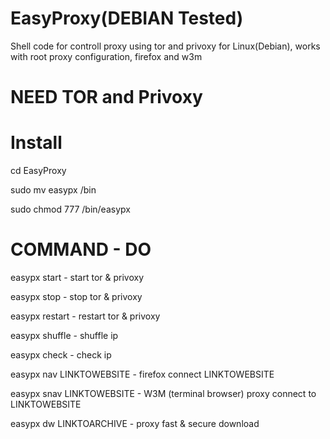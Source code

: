 # EasyProxy(DEBIAN Tested)
Shell code for controll proxy using tor and privoxy for Linux(Debian), works with root proxy configuration, firefox and w3m

# NEED TOR and Privoxy

# Install

cd EasyProxy



sudo mv easypx /bin




sudo chmod 777 /bin/easypx


# COMMAND  -  DO



easypx start - start tor & privoxy



easypx stop - stop tor & privoxy



easypx restart - restart tor & privoxy



easypx shuffle - shuffle ip



easypx check - check ip




easypx nav LINKTOWEBSITE - firefox connect LINKTOWEBSITE




easypx snav LINKTOWEBSITE - W3M (terminal browser) proxy connect to LINKTOWEBSITE



easypx dw LINKTOARCHIVE - proxy fast & secure download





